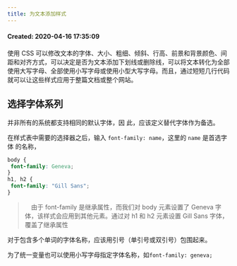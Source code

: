 ```yaml
---
title: 为文本添加样式
---
```


#### Created: 2020-04-16 17:35:09

使用 CSS 可以修改文本的字体、大小、粗细、倾斜、行高、前景和背景颜色、间距和对齐方式，可以决定是否为文本添加下划线或删除线，可以将文本转化为全部使用大写字母、全部使用小写字母或使用小型大写字母。而且，通过短短几行代码就可以让这些样式应用于整篇文档或整个网站。

## 选择字体系列

并非所有的系统都支持相同的默认字体，因
此，应该定义替代字体作为备选。

在样式表中需要的选择器之后，输入
`font-family: name`，这里的 `name` 是首选字体
的名称，

```css
body {
 font-family: Geneva;
}
h1, h2 {
 font-family: "Gill Sans";
}
```

>　由于 font-family 是继承属性，而我们对 body 元素设置了 Geneva 字体，该样式会应用到其他元素。通过对 h1 和 h2 元素设置 Gill Sans 字体，覆盖了继承属性


对于包含多个单词的字体名称，应该用引号（单引号或双引号）包围起来。

为了统一变量也可以使用小写字母指定字体名称，如`font-family: geneva;`

